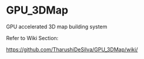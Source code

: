 # GPU_3DMap
GPU accelerated 3D map building system

Refer to Wiki Section: 

https://github.com/TharushiDeSilva/GPU_3DMap/wiki/
